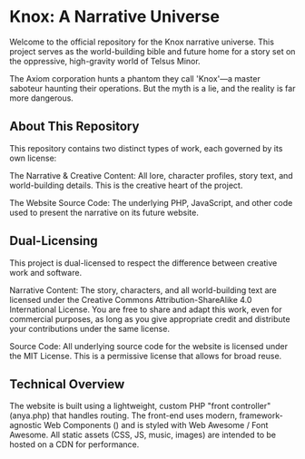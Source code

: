 # Knox: A Narrative Universe

Welcome to the official repository for the Knox narrative universe. This project serves as the world-building bible and future home for a story set on the oppressive, high-gravity world of Telsus Minor.

The Axiom corporation hunts a phantom they call 'Knox'—a master saboteur haunting their operations. But the myth is a lie, and the reality is far more dangerous.

## About This Repository

This repository contains two distinct types of work, each governed by its own license:

The Narrative & Creative Content: All lore, character profiles, story text, and world-building details. This is the creative heart of the project.

The Website Source Code: The underlying PHP, JavaScript, and other code used to present the narrative on its future website.

## Dual-Licensing

This project is dual-licensed to respect the difference between creative work and software.

Narrative Content: The story, characters, and all world-building text are licensed under the Creative Commons Attribution-ShareAlike 4.0 International License. You are free to share and adapt this work, even for commercial purposes, as long as you give appropriate credit and distribute your contributions under the same license.

Source Code: All underlying source code for the website is licensed under the MIT License. This is a permissive license that allows for broad reuse.

## Technical Overview

The website is built using a lightweight, custom PHP "front controller" (anya.php) that handles routing. The front-end uses modern, framework-agnostic Web Components (<rs-audio-player>) and is styled with Web Awesome / Font Awesome. All static assets (CSS, JS, music, images) are intended to be hosted on a CDN for performance.